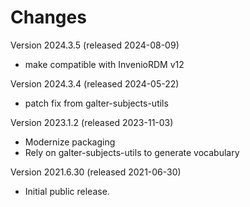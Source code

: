 # Changes

Version 2024.3.5 (released 2024-08-09)

- make compatible with InvenioRDM v12

Version 2024.3.4 (released 2024-05-22)

- patch fix from galter-subjects-utils

Version 2023.1.2 (released 2023-11-03)

- Modernize packaging
- Rely on galter-subjects-utils to generate vocabulary

Version 2021.6.30 (released 2021-06-30)

- Initial public release.
